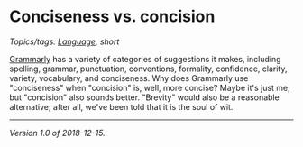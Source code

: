 Conciseness vs. concision
=========================

*Topics/tags: [Language](index-language), short*

[Grammarly](https://www.grammaly.com) has a variety of categories
of suggestions it makes, including spelling, grammar, punctuation,
conventions, formality, confidence, clarity, variety, vocabulary, and
conciseness.  Why does Grammarly use "conciseness" when "concision" is,
well, more concise?  Maybe it's just me, but "concision" also sounds
better.  "Brevity" would also be a reasonable alternative; after all,
we've been told that it is the soul of wit.

---

*Version 1.0 of 2018-12-15.*

